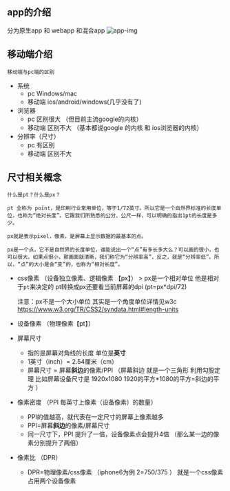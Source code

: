 ## app的介绍

  分为原生app 和 webapp 和混合app
  ![app-img](https://cdn.jsdelivr.net/gh/findwei/learnImages@main/mobile/webapp.png)

## 移动端介绍

    移动端与pc端的区别

  - 系统
    - pc      Windows/mac
    - 移动端  ios/android/windows(几乎没有了)
  - 浏览器
    - pc      区别很大 （但目前主流google的内核）
    - 移动端   区别不大 （基本都说google 的内核 和 ios浏览器的内核） 
  - 分辨率（尺寸）
    - pc      有区别
    - 移动端   区别不大 
  
## 尺寸相关概念
    什么是pt？什么是px？

    pt 全称为 point，是印刷行业常用单位，等于1/72英寸。所以它是一个自然界标准的长度单位，也称为“绝对长度”。它跟我们所熟悉的公分、公尺一样，可以明确的指出1pt的长度是多少。

    px就是表示pixel，像素，是屏幕上显示数据的最基本的点。

    px是一个点，它不是自然界的长度单位，谁能说出一个“点”有多长多大么？可以画的很小，也可以很大。如果点很小，那画面就清晰，我们称它为“分辨率高”，反之，就是“分辨率低”。所以，“点”的大小是会“变”的，也称为“相对长度”。

   - css像素 （设备独立像素、逻辑像素 【px】）
    > px是一个相对单位 他是相对于`pt`来决定的 pt转换成px还要看当前屏幕的dpi (pt=px*dpi/72)
      
      注意：px不是一个大小单位 其实是一个角度单位详情见w3c https://www.w3.org/TR/CSS2/syndata.html#length-units

   - 设备像素 （物理像素【pt】）
   - 屏幕尺寸 
     - 指的是屏幕对角线的长度 单位是**英寸**
     - 1英寸（inch）= 2.54厘米（cm）
     - 屏幕尺寸 = 屏幕**斜边**的像素/PPI （屏幕斜边 就是一个三角形 利用勾股定理 比如屏幕设备尺寸是 1920x1080  1920的平方*1080的平方=斜边的平方  ）

   - 像素密度 （PPI 每英寸上像素（设备像素）的数量）
     -   PPI的值越高，就代表在一定尺寸的屏幕上像素越多 
     -   PPI=屏幕**斜边**的像素/屏幕尺寸
     -   同一尺寸下，PPI 提升了一倍，设备像素点会提升4倍 （那么某一边的像素分别提升了两倍）

   - 像素比 （DPR）
     -  DPR=物理像素/css像素  （iphone6为例 2=750/375 ） 就是一个css像素占用两个设备像素
    
